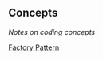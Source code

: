 ## Concepts   
*Notes on coding concepts* 

[Factory Pattern](https://github.com/seblexis/learning/tree/master/concepts/factory_pattern)
